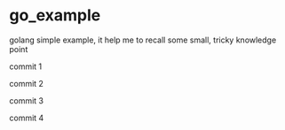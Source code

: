 # go_example
golang simple example, it help me to recall some small, tricky knowledge point

commit 1

commit 2

commit 3

commit 4
